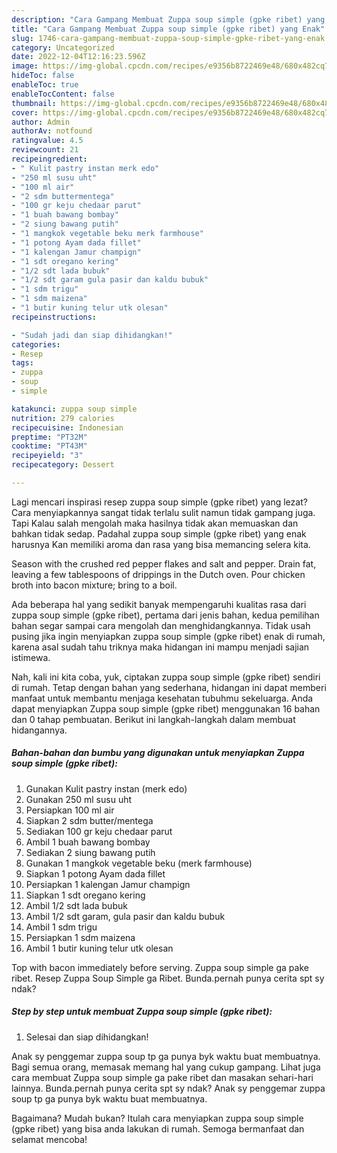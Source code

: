 ```yaml
---
description: "Cara Gampang Membuat Zuppa soup simple (gpke ribet) yang Enak"
title: "Cara Gampang Membuat Zuppa soup simple (gpke ribet) yang Enak"
slug: 1746-cara-gampang-membuat-zuppa-soup-simple-gpke-ribet-yang-enak
category: Uncategorized
date: 2022-12-04T12:16:23.596Z
image: https://img-global.cpcdn.com/recipes/e9356b8722469e48/680x482cq70/zuppa-soup-simple-gpke-ribet-foto-resep-utama.jpg
hideToc: false
enableToc: true
enableTocContent: false
thumbnail: https://img-global.cpcdn.com/recipes/e9356b8722469e48/680x482cq70/zuppa-soup-simple-gpke-ribet-foto-resep-utama.jpg
cover: https://img-global.cpcdn.com/recipes/e9356b8722469e48/680x482cq70/zuppa-soup-simple-gpke-ribet-foto-resep-utama.jpg
author: Admin
authorAv: notfound
ratingvalue: 4.5
reviewcount: 21
recipeingredient:
- " Kulit pastry instan merk edo"
- "250 ml susu uht"
- "100 ml air"
- "2 sdm buttermentega"
- "100 gr keju chedaar parut"
- "1 buah bawang bombay"
- "2 siung bawang putih"
- "1 mangkok vegetable beku merk farmhouse"
- "1 potong Ayam dada fillet"
- "1 kalengan Jamur champign"
- "1 sdt oregano kering"
- "1/2 sdt lada bubuk"
- "1/2 sdt garam gula pasir dan kaldu bubuk"
- "1 sdm trigu"
- "1 sdm maizena"
- "1 butir kuning telur utk olesan"
recipeinstructions:

- "Sudah jadi dan siap dihidangkan!"
categories:
- Resep
tags:
- zuppa
- soup
- simple

katakunci: zuppa soup simple 
nutrition: 279 calories
recipecuisine: Indonesian
preptime: "PT32M"
cooktime: "PT43M"
recipeyield: "3"
recipecategory: Dessert

---
```



Lagi mencari inspirasi resep zuppa soup simple (gpke ribet) yang lezat? Cara menyiapkannya sangat tidak terlalu sulit namun tidak gampang juga. Tapi Kalau salah mengolah maka hasilnya tidak akan memuaskan dan bahkan tidak sedap. Padahal zuppa soup simple (gpke ribet) yang enak harusnya Kan memiliki aroma dan rasa yang bisa memancing selera kita.


Season with the crushed red pepper flakes and salt and pepper. Drain fat, leaving a few tablespoons of drippings in the Dutch oven. Pour chicken broth into bacon mixture; bring to a boil.

Ada beberapa hal yang sedikit banyak mempengaruhi kualitas rasa dari zuppa soup simple (gpke ribet), pertama dari jenis bahan, kedua pemilihan bahan segar sampai cara mengolah dan menghidangkannya. Tidak usah pusing jika ingin menyiapkan zuppa soup simple (gpke ribet) enak di rumah, karena asal sudah tahu triknya maka hidangan ini mampu menjadi sajian istimewa.


Nah, kali ini kita coba, yuk, ciptakan zuppa soup simple (gpke ribet) sendiri di rumah. Tetap dengan bahan yang sederhana, hidangan ini dapat memberi manfaat untuk membantu menjaga kesehatan tubuhmu sekeluarga. Anda dapat menyiapkan Zuppa soup simple (gpke ribet) menggunakan 16 bahan dan 0 tahap pembuatan. Berikut ini langkah-langkah dalam membuat hidangannya.

<!--inarticleads1-->

##### Bahan-bahan dan bumbu yang digunakan untuk menyiapkan Zuppa soup simple (gpke ribet):

1. Gunakan  Kulit pastry instan (merk edo)
1. Gunakan 250 ml susu uht
1. Persiapkan 100 ml air
1. Siapkan 2 sdm butter/mentega
1. Sediakan 100 gr keju chedaar parut
1. Ambil 1 buah bawang bombay
1. Sediakan 2 siung bawang putih
1. Gunakan 1 mangkok vegetable beku (merk farmhouse)
1. Siapkan 1 potong Ayam dada fillet
1. Persiapkan 1 kalengan Jamur champign
1. Siapkan 1 sdt oregano kering
1. Ambil 1/2 sdt lada bubuk
1. Ambil 1/2 sdt garam, gula pasir dan kaldu bubuk
1. Ambil 1 sdm trigu
1. Persiapkan 1 sdm maizena
1. Ambil 1 butir kuning telur utk olesan


Top with bacon immediately before serving. Zuppa soup simple ga pake ribet. Resep Zuppa Soup Simple ga Ribet. Bunda.pernah punya cerita spt sy ndak? 

<!--inarticleads2-->

##### Step by step untuk membuat Zuppa soup simple (gpke ribet):


1. Selesai dan siap dihidangkan!

Anak sy penggemar zuppa soup tp ga punya byk waktu buat membuatnya. Bagi semua orang, memasak memang hal yang cukup gampang. Lihat juga cara membuat Zuppa soup simple ga pake ribet dan masakan sehari-hari lainnya. Bunda.pernah punya cerita spt sy ndak? Anak sy penggemar zuppa soup tp ga punya byk waktu buat membuatnya. 

Bagaimana? Mudah bukan? Itulah cara menyiapkan zuppa soup simple (gpke ribet) yang bisa anda lakukan di rumah. Semoga bermanfaat dan selamat mencoba!
